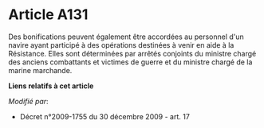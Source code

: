 # Article A131

Des bonifications peuvent également être accordées au personnel d'un navire ayant participé à des opérations destinées à
venir en aide à la Résistance. Elles sont déterminées par arrêtés conjoints du       ministre chargé des anciens combattants
et victimes de guerre et du ministre chargé de la marine marchande.

**Liens relatifs à cet article**

_Modifié par_:

  - Décret n°2009-1755 du 30 décembre 2009 - art. 17
